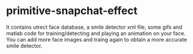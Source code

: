 # primitive-snapchat-effect
It contains utrect face database, a smile detector xml file, some gifs and matlab code for training/detecting and playing an animation on your face. You can add more face images and traing again to obtain a more accurate smile detector.
